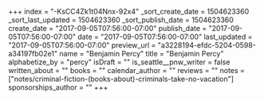 +++
index = "-KsCC4Zk1t04Nnx-92x4"
_sort_create_date = 1504623360
_sort_last_updated = 1504623360
_sort_publish_date = 1504623360
create_date = "2017-09-05T07:56:00-07:00"
publish_date = "2017-09-05T07:56:00-07:00"
date = "2017-09-05T07:56:00-07:00"
last_updated = "2017-09-05T07:56:00-07:00"
preview_url = "a3228194-efdc-5204-0598-a34197fb02e1"
name = "Benjamin Percy"
title = "Benjamin Percy"
alphabetize_by = "percy"
isDraft = ""
is_seattle__pnw_writer = false
written_about = ""
books = ""
calendar_author = ""
reviews = ""
notes = ["notes/criminal-fiction-(books-about)-criminals-take-no-vacation"]
sponsorships_author = ""
+++
